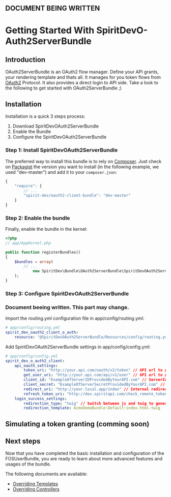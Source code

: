 ## DOCUMENT BEING WRITTEN

Getting Started With SpiritDevO-Auth2ServerBundle
=========================================

## Introduction
OAuth2ServerBundle is an OAuth2 flow manager. Define your API grants, your rendering template and thats all.
It manages for you token flows from [OAuth2](http://oauth.net/2/) Protocol. It also provides a direct login to API side. 
Take a look to the following to get started with OAuth2ServerBundle ;)

## Installation

Installation is a quick 3 steps process:

1. Download SpiritDevOAuth2ServerBundle
2. Enable the Bundle
3. Configure the SpiritDevOAuth2ServerBundle


### Step 1: Install SpiritDevOAuth2ServerBundle

The preferred way to install this bundle is to rely on [Composer](http://getcomposer.org).
Just check on [Packagist](https://packagist.org/packages/spirit-dev/oauth2-client-bundle) the version you want to install (in the following example, we used "dev-master") and add it to your `composer.json`:

``` js
{
    "require": {
        // ...
        "spirit-dev/oauth2-client-bundle": "dev-master"
    }
}
```

### Step 2: Enable the bundle

Finally, enable the bundle in the kernel:

``` php
<?php
// app/AppKernel.php

public function registerBundles()
{
    $bundles = array(
        // ...
            new SpiritDev\Bundle\OAuth2ServerBundle\SpiritDevOAuth2ServerBundle(),
    );
}
```


### Step 3: Configure SpiritDevOAuth2ServerBundle

### Document beeing written. This part may change.

Import the routing.yml configuration file in app/config/routing.yml:

``` yaml
# app/config/routing.yml
spirit_dev_oauth2_client_o_auth:
    resource: "@SpiritDevOAuth2ServerBundle/Resources/config/routing.yml"
```

Add SpiritDevOAuth2ServerBundle settings in app/config/config.yml:

``` yaml
# app/config/config.yml
spirit_dev_o_auth2_client:
    api_oauth_settings:
        token_uri: "http://your.api.com/oauth/v2/token" // API url to get token
        get_user_uri: "http://your.api.com/api/v1/user" // API url to get user informations
        client_id: "ExampleOfServerIDProvidedByYourAPI.com" // ServerId Passphrase given by API
        client_secret: "ExampleOfServerSecretProvidedByYourAPI.com" // ServerSecret Passphrase given by API
        redirect_uri: "http://your.local.app/index" // Internal redirection url after login success
        refresh_token_uri: "http://dev.spiritapi.com/check_remote_token" // url to pass to view to reload access_token
    login_success_settings:
        redirection_type: "twig" // Switch between js and twig to generate redirection // next arriving feature 
        redirection_template: AcmeDemoBundle:Default:index.html.twig
```

## Simulating a token granting (comming soon)

## Next steps
Now that you have completed the basic installation and configuration of the FOSUserBundle, you are ready to learn about more advanced features and usages of the bundle.

The following documents are available:

* [Overriding Templates](https://github.com/spirit-dev/Oauth2ServerBundle/blob/master/Resources/doc/overriding_templates.md)
* [Overriding Controllers](https://github.com/spirit-dev/Oauth2ServerBundle/blob/master/Resources/doc/overriding_controllers.md)